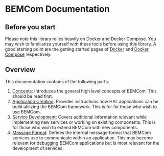 # BEMCom Documentation

## Before you start

Please note this library relies heavily on Docker and Docker Compose. You may wish to familiarize yourself with these tools before using this library. A good starting point are the getting started pages of [Docker](https://docs.docker.com/get-started/) and [Docker Compose](https://docs.docker.com/compose/gettingstarted/) respectively.

## Overview

This documentation contains of the following parts:

1. [Concepts](./01_concepts.md): Introduces the general high level concepts of BEMCom. This should be read first.
2. [Application Creation](./02_application_creation.md): Provides instructions how HAL applications can be build utilizing the BEMCom framework. This is for for those who wish to use BEMCom.
3. [Service Development](./03_service_development.md): Covers additional information relevant while implementing new services or working on existing components. This is for those who wish to extend BEMCom with new components.
4. [Message Format](./04_message_format.md): Defines the internal message format that BEMCom services use to communicate within an application. This may become relevant for debugging BEMCom applications but is most relevant for the development of services.
